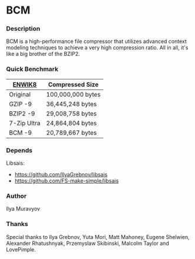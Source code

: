 # BCM

### Description
BCM is a high-performance file compressor that utilizes advanced context modeling techniques to achieve a very high compression ratio. All in all, it's like a big brother of the BZIP2.

### Quick Benchmark
[ENWIK8][1] | Compressed Size   |
------------|-------------------|
Original    | 100,000,000 bytes |   
GZIP -9     | 36,445,248 bytes  |
BZIP2 -9    | 29,008,758 bytes  |
7-Zip Ultra | 24,864,804 bytes  |
BCM -9      | 20,789,667 bytes  |

[1]:http://mattmahoney.net/dc/text.html

### Depends

Libsais:
* https://github.com/IlyaGrebnov/libsais
* https://github.com/FS-make-simple/libsais

### Author
Ilya Muravyov

### Thanks
Special thanks to Ilya Grebnov, Yuta Mori, Matt Mahoney, Eugene Shelwien, Alexander Rhatushnyak, Przemyslaw Skibinski, Malcolm Taylor and LovePimple.
